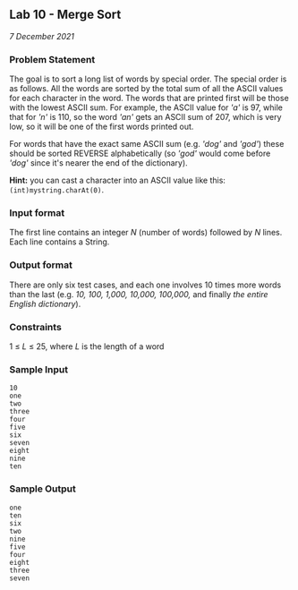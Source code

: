 ## Lab 10 - Merge Sort
*7 December 2021*

### Problem Statement
<!---Problem Statement here--->
The goal is to sort a long list of words by special order. The special order is as follows. All the words are sorted by the total sum of all the ASCII values for each character in the word. The words that are printed first will be those with the lowest ASCII sum. For example, the ASCII value for *'a'* is 97, while that for *'n'* is 110, so the word *'an'* gets an ASCII sum of 207, which is very low, so it will be one of the first words printed out.

For words that have the exact same ASCII sum (e.g. *'dog'* and *'god'*) these should be sorted REVERSE alphabetically (so *'god'* would come before *'dog'* since it's nearer the end of the dictionary).

**Hint:** you can cast a character into an ASCII value like this: ```(int)mystring.charAt(0)```.

### Input format
<!---Input format here--->
The first line contains an integer *N* (number of words) followed by *N* lines. Each line contains a String.

### Output format
<!---Output format here--->
There are only six test cases, and each one involves 10 times more words than the last (e.g. *10, 100, 1,000, 10,000, 100,000,* and finally *the entire English dictionary*).

### Constraints
1 ≤ *L* ≤ 25, where *L* is the length of a word

### Sample Input
```
10
one
two
three
four
five
six
seven
eight
nine
ten
```

### Sample Output
```
one
ten
six
two
nine
five
four
eight
three
seven
```
